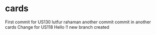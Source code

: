 # cards
First commit for US130
lutfur rahaman  another commit
commit in another cards
Change for US118
Hello !! new branch created
